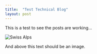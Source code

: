 ```yaml
---
title:  "Test Technical Blog"
layout: post
---
```

This is a test to see the posts are working...

![Swiss Alps](https://user-images.githubusercontent.com/4943215/55412536-edbba180-5567-11e9-9c70-6d33bca3f8ed.jpg)

And above this text should be an image. 
